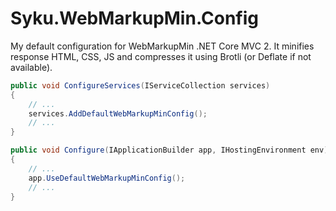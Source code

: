 # Syku.WebMarkupMin.Config
My default configuration for WebMarkupMin .NET Core MVC 2. It minifies response HTML, CSS, JS and compresses it using Brotli (or Deflate if not available).

```csharp
public void ConfigureServices(IServiceCollection services)
{
    // ...
    services.AddDefaultWebMarkupMinConfig();
    // ...
}
```

```csharp
public void Configure(IApplicationBuilder app, IHostingEnvironment env)
{
    // ...
    app.UseDefaultWebMarkupMinConfig();
    // ...
}
```
